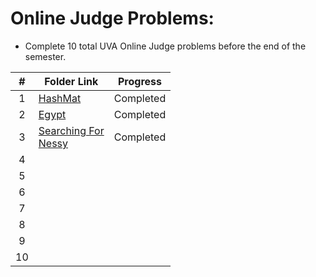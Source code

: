 # Online Judge Problems:

- Complete 10 total UVA Online Judge problems before the end of the semester.

| # | Folder Link                                                                                                                   | Progress  |
| :-: | ----------------------------------------------------------------------------------------------------------------------------- | --------- |
| 1 | [HashMat](https://github.com/dmreyescoy03/4883-PrgmTech-Reyes-Coy/tree/main/EasyBreezy/HashMat)                                  | Completed |
| 2 | [Egypt](https://github.com/dmreyescoy03/4883-PrgmTech-Reyes-Coy/tree/main/EasyBreezy/Egypt)                                      | Completed |
| 3 | [Searching For<br />Nessy](https://github.com/dmreyescoy03/4883-PrgmTech-Reyes-Coy/tree/main/EasyBreezy/Searching%20For%20Nessy) | Completed |
| 4 | []()                                                                                                                          |           |
| 5 | []()                                                                                                                          |           |
| 6 | []()                                                                                                                          |           |
| 7 | []()                                                                                                                          |           |
| 8 |                                                                                                                               |           |
| 9 |                                                                                                                               |           |
| 10 |                                                                                                                               |           |
